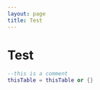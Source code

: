 ```yaml
---
layout: page
title: Test
---
```


# Test

```lua
--this is a comment
thisTable = thisTable or {}
```
